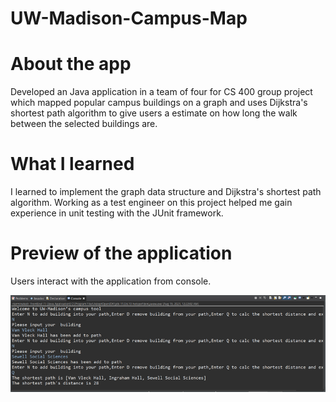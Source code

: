 # UW-Madison-Campus-Map

# About the app

Developed an Java application in a team of four for CS 400 group project which mapped popular campus buildings on a graph and uses Dijkstra's shortest path algorithm to give users a estimate on how long the walk between the selected buildings are.

# What I learned

I learned to implement the graph data structure and Dijkstra's shortest path algorithm. Working as a test engineer on this project helped me gain experience in unit testing with the JUnit framework. 

# Preview of the application

Users interact with the application from console.

![App preview](Picture3.png?raw=true)
